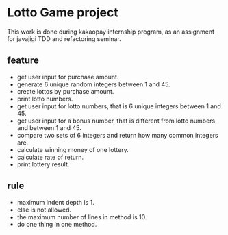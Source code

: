 # Lotto Game project
This work is done during kakaopay internship program, as an assignment for javajigi TDD and refactoring seminar.

## feature
* get user input for purchase amount.
* generate 6 unique random integers between 1 and 45. 
* create lottos by purchase amount.
* print lotto numbers.
* get user input for lotto numbers, that is 6 unique integers between 1 and 45.
* get user input for a bonus number, that is different from lotto numbers and between 1 and 45.
* compare two sets of 6 integers and return how many common integers are.
* calculate winning money of one lottery.
* calculate rate of return.
* print lottery result.

## rule
* maximum indent depth is 1.
* else is not allowed.
* the maximum number of lines in method is 10.
* do one thing in one method.

